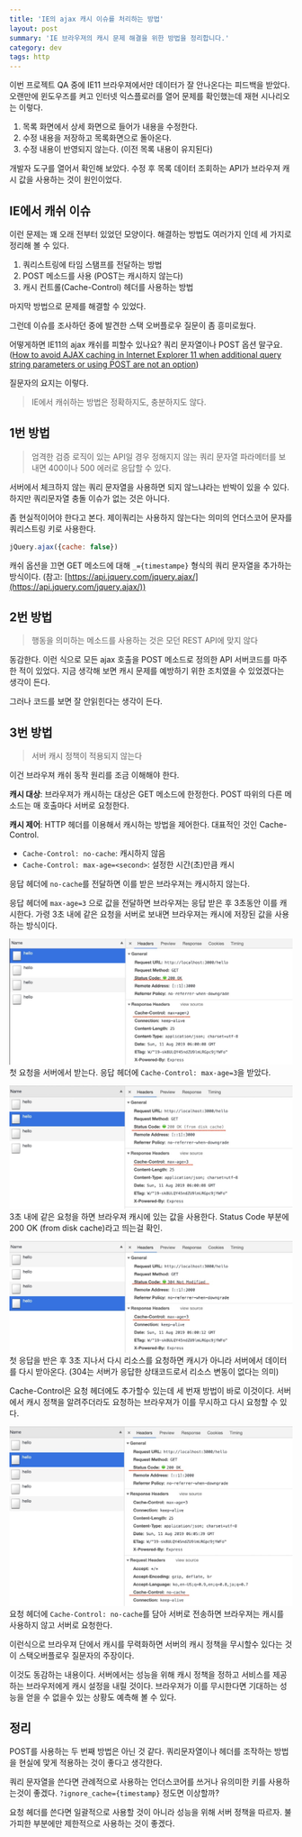 ```yaml
---
title: 'IE의 ajax 캐시 이슈를 처리하는 방법'
layout: post
summary: 'IE 브라우져의 캐시 문제 해결을 위한 방법을 정리합니다.'
category: dev
tags: http
---
```


이번 프로젝트 QA 중에 IE11 브라우져에서만 데이터가 잘 안나온다는 피드백을 받았다. 
오랜만에 윈도우즈를 켜고 인터넷 익스플로러를 열어 문제를 확인했는데 재현 시나리오는 이렇다.

1. 목록 화면에서 상세 화면으로 들어가 내용을 수정한다.
1. 수정 내용을 저장하고 목록화면으로 돌아온다.
1. 수정 내용이 반영되지 않는다. (이전 목록 내용이 유지된다)

개발자 도구를 열어서 확인해 보았다.
수정 후 목록 데이터 조회하는 API가 브라우져 캐시 값을 사용하는 것이 원인이었다.


## IE에서 캐쉬 이슈 

이런 문제는 꽤 오래 전부터 있었던 모양이다. 
해결하는 방법도 여러가지 인데 세 가지로 정리해 볼 수 있다. 

1. 쿼리스트링에 타임 스탬프를 전달하는 방법 
1. POST 메소드를 사용 (POST는 캐시하지 않는다)
1. 캐시 컨트롤(Cache-Control) 헤더를 사용하는 방법 

마지막 방법으로 문제를 해결할 수 있었다. 

그런데 이슈를 조사하던 중에 발견한 스택 오버플로우 질문이 좀 흥미로웠다. 

어떻게하면 IE11의 ajax 캐쉬를 피할수 있나요? 쿼리 문자열이나 POST 옵션 말구요.
([How to avoid AJAX caching in Internet Explorer 11 when additional query string parameters or using POST are not an option](https://stackoverflow.com/questions/32261000/how-to-avoid-ajax-caching-in-internet-explorer-11-when-additional-query-string-p))

질문자의 요지는 이렇다. 

> IE에서 캐쉬하는 방법은 정확하지도, 충분하지도 않다. 


## 1번 방법 

> 엄격한 검증 로직이 있는 API일 경우 정해지지 않는 쿼리 문자열 파라메터를 보내면 400이나 500 에러로 응답할 수 있다.

서버에서 체크하지 않는 쿼리 문자열을 사용하면 되지 않느냐라는 반박이 있을 수 있다.
하지만 쿼리문자열 충돌 이슈가 없는 것은 아니다.

좀 현실적이어야 한다고 본다. 
제이쿼리는 사용하지 않는다는 의미의 언더스코어 문자를 쿼리스트링 키로 사용한다.

```js
jQuery.ajax({cache: false})
```

캐쉬 옵션을 끄면 GET 메소드에 대해 `_={timestampe}` 형식의 쿼리 문자열을 추가하는 방식이다.
(참고: [https://api.jquery.com/jquery.ajax/](https://api.jquery.com/jquery.ajax/))


## 2번 방법 

> 행동을 의미하는 메소드를 사용하는 것은 모던 REST API에 맞지 않다

동감한다.
이런 식으로 모든 ajax 호출을 POST 메소드로 정의한 API 서버코드를 마주한 적이 있었다.
지금 생각해 보면 캐시 문제를 예방하기 위한 조치였을 수 있었겠다는 생각이 든다.

그러나 코드를 보면 잘 안읽힌다는 생각이 든다.


## 3번 방법 

> 서버 캐시 정책이 적용되지 않는다 

이건 브라우져 캐쉬 동작 원리를 조금 이해해야 한다. 

**캐시 대상**: 브라우져가 캐시하는 대상은 GET 메소드에 한정한다. 
POST 따위의 다른 메소드는 매 호출마다 서버로 요청한다.

**캐시 제어**: HTTP 헤더를 이용해서 캐시하는 방법을 제어한다. 
대표적인 것인 Cache-Control.

* `Cache-Control: no-cache`: 캐시하지 않음 
* `Cache-Control: max-age=<second>`: 설정한 시간(초)만큼 캐시

응답 헤더에 `no-cache`를 전달하면 이를 받은 브라우져는 캐시하지 않는다. 

응답 헤더에 `max-age=3` 으로 값을 전달하면 브라우져는 응답 받은 후 3초동안 이를 캐시한다.
가령 3초 내에 같은 요청을 서버로 보내면 브라우져는 캐시에 저장된 값을 사용하는 방식이다. 

![](/assets/imgs/2019/08/12/ajax1.jpg)
첫 요청을 서버에서 받는다. 응답 헤더에 `Cache-Control: max-age=3`을 받았다. 

![](/assets/imgs/2019/08/12/ajax2.jpg)
3초 내에 같은 요청을 하면 브라우져 캐시에 있는 값을 사용한다. Status Code 부분에 200 OK (from disk cache)라고 띄는걸 확인.

![](/assets/imgs/2019/08/12/ajax3.jpg)
첫 응답을 반은 후 3초 지나서 다시 리소스를 요청하면 캐시가 아니라 서버에서 데이터를 다시 받아온다.
(304는 서버가 응답한 상태코드로서 리소스 변동이 없다는 의미)

Cache-Control은 요청 헤더에도 추가할수 있는데 세 번재 방법이 바로 이것이다.
서버에서 캐시 정책을 알려주더라도 요청하는 브라우져가 이를 무시하고 다시 요청할 수 있다. 

![](/assets/imgs/2019/08/12/ajax4.jpg)
요청 헤더에 `Cache-Control: no-cache`를 담아 서버로 전송하면 브라우져는 캐시를 사용하지 않고 서버로 요청한다. 

이런식으로 브라우져 단에서 캐시를 무력화하면 서버의 캐시 정책을 무시할수 있다는 것이 스택오버플로우 질문자의 주장이다. 

이것도 동감하는 내용이다. 
서버에서는 성능을 위해 캐시 정책을 정하고 서비스를 제공하는 브라우저에게 캐시 설정을 내릴 것이다.
브라우져가 이를 무시한다면 기대하는 성능을 얻을 수 없을수 있는 상황도 예측해 볼 수 있다. 


## 정리 

POST를 사용하는 두 번째 방법은 아닌 것 같다. 
쿼리문자열이나 헤더를 조작하는 방법을 현실에 맞게 적용하는 것이 좋다고 생각한다.

쿼리 문자열을 쓴다면 관례적으로 사용하는 언더스코어를 쓰거나 유의미한 키를 사용하는것이 좋겠다. 
`?ignore_cache={timestamp}` 정도면 이상할까?

요청 헤더를 쓴다면 일괄적으로 사용할 것이 아니라 성능을 위해 서버 정책을 따르자. 
불가피한 부분에만 제한적으로 사용하는 것이 좋겠다.
